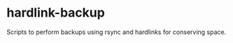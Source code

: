 hardlink-backup
===============

Scripts to perform backups using rsync and hardlinks for conserving space.
